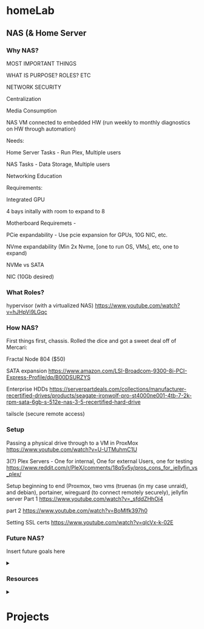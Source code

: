 # homeLab


## NAS (& Home Server

### Why NAS?

MOST IMPORTANT THINGS

WHAT IS PURPOSE? ROLES? ETC

NETWORK SECURITY

Centralization

Media Consumption

NAS VM connected to embedded HW (run weekly to monthly diagnostics on HW through automation)

Needs:

Home Server Tasks - Run Plex, Multiple users

NAS Tasks - Data Storage, Multiple users

Networking Education

Requirements:

Integrated GPU

4 bays initally with room to expand to 8

Motherboard Requiremets - 

PCie expandability - Use pcie expansion for GPUs, 10G NIC, etc.

NVme expandability (Min 2x Nvme, [one to run OS, VMs], etc, one to expand)

NVMe vs SATA


NIC (10Gb desired)


### What Roles?

hypervisor (with a virtualized NAS)
https://www.youtube.com/watch?v=hJHpVi9LGqc



### How NAS?

First things first, chassis. Rolled the dice and got a sweet deal off of Mercari:

Fractal Node 804 ($50)

SATA expansion
https://www.amazon.com/LSI-Broadcom-9300-8i-PCI-Express-Profile/dp/B00DSURZYS

Enterprise HDDs
https://serverpartdeals.com/collections/manufacturer-recertified-drives/products/seagate-ironwolf-pro-st4000ne001-4tb-7-2k-rpm-sata-6gb-s-512e-nas-3-5-recertified-hard-drive



tailscle (secure remote access)




### Setup

Passing a physical drive through to a VM in ProxMox
https://www.youtube.com/watch?v=U-UTMuhmC1U

3(?) Plex Servers - One for internal, One for external Users, one for testing
https://www.reddit.com/r/PleX/comments/18q5v5y/pros_cons_for_jellyfin_vs_plex/

Setup beginning to end (Proxmox, two vms (truenas (in my case unraid), and debian), portainer, wireguard (to connect remotely securely), jellyfin server Part 1
https://www.youtube.com/watch?v=_sfddZHhOj4

part 2
https://www.youtube.com/watch?v=BoMlfk397h0

Setting SSL certs
https://www.youtube.com/watch?v=qlcVx-k-02E




### Future NAS?

Insert future goals here

<details>
<summary> 
  
  ### Resources 

</summary>

linux distros
https://www.youtube.com/watch?v=E6Jyj6whge4&t=0s

proxmox vms and automating them
https://www.youtube.com/watch?v=1nf3WOEFq1Y&t=0s
https://www.youtube.com/watch?v=dvyeoDBUtsU&t=0s

https://www.youtube.com/@CraftComputing
Whole network ad-blocking, setting up plex, vpn gateway

technotim
https://www.youtube.com/watch?v=1lXSdg-8evA


jeffgeerling

selfhost the interent
https://www.youtube.com/watch?v=OC67FoXVRPE

starting journey
https://www.youtube.com/watch?v=3-Nm15utD3g

turing pi 2 for ML, clustering, etc
https://turingpi.com/product/turing-pi-2-5/

Best homeserver operating systems
https://www.youtube.com/watch?v=xWz_-gyv3j4
</details>

<details>
<summary>

  # Projects
</summary>

### Rpi5 NAS - The beginning

Although I am simulatenously building a larger NAS / Home Server - I still see value in working in more resource constrained environments. I think the rpi is the perfect introduction to this environment with respect to a home lab. I have used rpi's many times before and deployed simple python scripts on them and remoted in, but thats about it. I am not sure what this will turn out to be - but for now, my main goal would look something like a secondary storage. My first step on this path is spinning up the pi and putting pihole on it while I wait for the rest of my components to come in for the larger server. Once I get this up and running and get comfortable with the environment, I will see how and what this rpi can be repurposed to do. I envision it will have many lives and accomplish many tasks.

Specs:

- Raspberry Pi 5 4 GB
- Raspberry Pi SC1148 Active Cooler (Optional - it was cheap and i thought it would be fun to try one out)
- 2x ADATA ISSS31D 1TB SSD
- 2x ADP001 SATA to USB 3.0 Adapter

Notes: Install from network because I am too lazy to wipe one of my microSDs and i also want to keep those cards for my cameras for a trip coming up.



1. piHole Ad Blocker (with OS install over the network)

For my first basic project, I would like to install an rpi OS and get pihole up and running on my home network. Then some basic testing to see if it is working.

- Hooking up the components
  
  First, I removed the adhesive backing from the plastic cooler and installed it onto the pi. Then i plugged the fan connector into the 4 pin port labeled FAN (J12). Then I plugged in the sata to usb adapter and connected it to one of the ADATA drives.

- Apply Power and networking
  
  Now I connect power through USB-C to the pi and directly connect the pi to my network through a wired ethernet connection.

- Install pi OS over the network
  
Using the following guide https://www.tomshardware.com/reviews/raspberry-pi-headless-setup-how-to,6028.html I installed a pi OS over the network.

Install over network -> SSH (using Putty) -> Enable VPN -> VPN using Tiger VPN

***Some caveats here - you NEED to have the Rpi official 27W power suppy (5V @ 5A) or you will have trouble booting from USB (SSD.)





- 

  




2. NAS style 3D printed enclosure


### Main Home Server / NAS - The beginning

Setup -

Use Ventoy to create and organize ISOs

Installation Instructions:

How to Install Ventoy (new GUI version)

1. Go to the Ventoy download website:

https://sourceforge.net/projects/ventoy/files/

2. Click on the box to Download Latest Version

3. Right click on the file just downloaded and click on Extract Here.

4. A new Ventoy folder will be created. Move it to a permanent location.

5. Insert the USB stick.

6. In the terminal, type or paste the following:

cd ~/Downloads/ventoy-X.X.XX/

Replace the Xs with the correct version number.

7. Next, type or paste the following:

./VentoyGUI.x86_64

In the window that pops up, make sure the correct USB disk is selected, then click on Install or Update.

8. When updating, the disk can be safely removed when finished.

9. When doing a fresh install, mount the USB stick using Disks.

10. Open the new Ventoy USB stick and drag or copy/paste the desired ISO files into the window.

11. When done, Power Off the Ventoy Disk using Disks and wait until the wheel stops spinning before removing the drive. This may take quite a while.

You can always add more .iso files later by starting at step 9.


CONNECT SERVER TO ETHERNET BEFORE INSTALLING PROXMOX

Install Proxmox

Use web-gui to access

Use solar-putty or any other SSH tool to access proxmox console

ENABLE INTEL IOMMU - for PCI passthrough ([Link here](https://kb.protectli.com/kb/pci-passthrough-vt-d-proxmox-ve/))

Installed debian onto a VM


Proxmox -

Important Settings (https://www.youtube.com/watch?v=VAJWUZ3sTSI)

Configure Updates

VM best-practices


Next goals are getting portainer spun up and running

Getting network security figured out so we can remote in from wherever

monitoring services https://www.youtube.com/watch?v=vffhtqK3ZUg&t=92s&pp=ygURdW5yYWlkIG9uIHByb3htb3g%3D - may be able to help with resource usage, etc.


### Main Home Server / NAS - SECURITY



https://excalidraw.com/?#json=ca_Jyw8mqwaaUEVfS1FBX,LmhzyxWkSKLBkp-GszNbuQ

![image](https://github.com/user-attachments/assets/6072b2a9-928c-4e50-949b-5fd8e1eeaf44)

  
</details>



